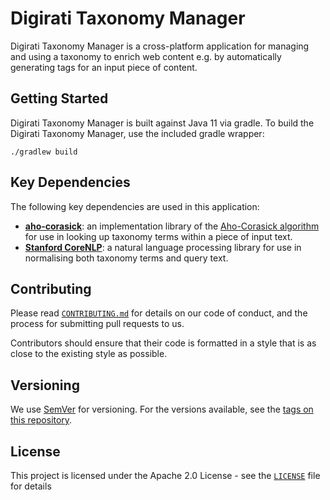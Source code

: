 # Digirati Taxonomy Manager

Digirati Taxonomy Manager is a cross-platform application for managing and using a taxonomy to enrich web content e.g. by automatically generating tags for an input piece of content.

## Getting Started

Digirati Taxonomy Manager is built against Java 11 via gradle.
To build the Digirati Taxonomy Manager, use the included gradle wrapper:

```
./gradlew build
```

## Key Dependencies

The following key dependencies are used in this application:

- [**aho-corasick**](https://github.com/robert-bor/aho-corasick): an implementation library of the [Aho-Corasick algorithm](https://en.wikipedia.org/wiki/Aho%E2%80%93Corasick_algorithm) for use in looking up taxonomy terms within a piece of input text.
- [**Stanford CoreNLP**](https://github.com/stanfordnlp/CoreNLP): a natural language processing library for use in normalising both taxonomy terms and query text.

## Contributing

Please read [`CONTRIBUTING.md`](CONTRIBUTING.md) for details on our code of conduct, and the process for submitting pull requests to us.

Contributors should ensure that their code is formatted in a style that is as close to the existing style as possible.

## Versioning

We use [SemVer](http://semver.org/) for versioning. For the versions available, see the [tags on this repository](https://github.com/digirati-co-uk/digirati-taxonomy-manager/tags).

## License

This project is licensed under the Apache 2.0 License - see the [`LICENSE`](LICENSE) file for details
